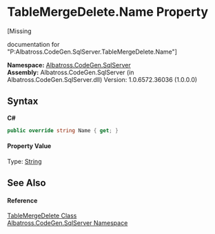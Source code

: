 # TableMergeDelete.Name Property 
 

\[Missing <summary> documentation for "P:Albatross.CodeGen.SqlServer.TableMergeDelete.Name"\]

**Namespace:**&nbsp;<a href="9727DDEC.md">Albatross.CodeGen.SqlServer</a><br />**Assembly:**&nbsp;Albatross.CodeGen.SqlServer (in Albatross.CodeGen.SqlServer.dll) Version: 1.0.6572.36036 (1.0.0.0)

## Syntax

**C#**<br />
``` C#
public override string Name { get; }
```


#### Property Value
Type: <a href="http://msdn2.microsoft.com/en-us/library/s1wwdcbf" target="_blank">String</a>

## See Also


#### Reference
<a href="D17D934E.md">TableMergeDelete Class</a><br /><a href="9727DDEC.md">Albatross.CodeGen.SqlServer Namespace</a><br />